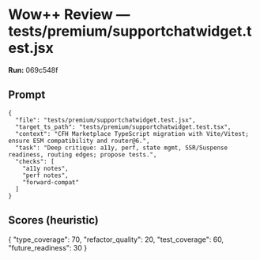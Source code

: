 # Wow++ Review — tests/premium/supportchatwidget.test.jsx

**Run:** 069c548f

## Prompt

```
{
  "file": "tests/premium/supportchatwidget.test.jsx",
  "target_ts_path": "tests/premium/supportchatwidget.test.tsx",
  "context": "CFH Marketplace TypeScript migration with Vite/Vitest; ensure ESM compatibility and router@6.",
  "task": "Deep critique: a11y, perf, state mgmt, SSR/Suspense readiness, routing edges; propose tests.",
  "checks": [
    "a11y notes",
    "perf notes",
    "forward-compat"
  ]
}
```

## Scores (heuristic)

{
  "type_coverage": 70,
  "refactor_quality": 20,
  "test_coverage": 60,
  "future_readiness": 30
}
